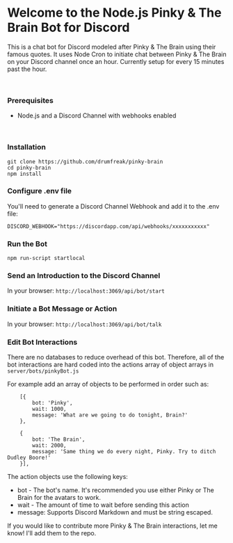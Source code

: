 # Welcome to the Node.js Pinky & The Brain Bot for Discord

This is a chat bot for Discord modeled after Pinky & The Brain using their famous quotes. It uses Node Cron to initiate chat between Pinky & The Brain on your Discord channel once an hour.  Currently setup for every 15 minutes past the hour.

<br />

### Prerequisites  
* Node.js and a Discord Channel with webhooks enabled
<br />

### Installation
```
git clone https://github.com/drumfreak/pinky-brain
cd pinky-brain
npm install
```

### Configure .env file
You'll need to generate a Discord Channel Webhook and add it to the .env file:

```DISCORD_WEBHOOK="https://discordapp.com/api/webhooks/xxxxxxxxxxx"```


### Run the Bot
```npm run-script startlocal```


### Send an Introduction to the Discord Channel
In your browser: `http://localhost:3069/api/bot/start`

### Initiate a Bot Message or Action
In your browser: `http://localhost:3069/api/bot/talk`


### Edit Bot Interactions
There are no databases to reduce overhead of this bot. Therefore, all of the bot interactions are hard coded into the actions array of object arrays in 
```server/bots/pinkyBot.js```

For example add an array of objects to be performed in order such as:

```// What are we doing tonight:
    [{
        bot: 'Pinky',
        wait: 1000,
        message: 'What are we going to do tonight, Brain?'
    },

    {
        bot: 'The Brain',
        wait: 2000,
        message: 'Same thing we do every night, Pinky. Try to ditch Dudley Boore!'
    }],
```

The action objects use the following keys:

* bot - The bot's name. It's recommended you use either Pinky or The Brain for the avatars to work.
* wait - The amount of time to wait before sending this action
* message: Supports Discord Markdown and must be string escaped.


If you would like to contribute more Pinky & The Brain interactions, let me know! I'll add them to the repo.
